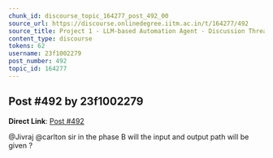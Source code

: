 ```yaml
---
chunk_id: discourse_topic_164277_post_492_00
source_url: https://discourse.onlinedegree.iitm.ac.in/t/164277/492
source_title: Project 1 - LLM-based Automation Agent - Discussion Thread [TDS Jan 2025]
content_type: discourse
tokens: 62
username: 23f1002279
post_number: 492
topic_id: 164277
---
```


## Post #492 by 23f1002279

**Direct Link**: [Post #492](https://discourse.onlinedegree.iitm.ac.in/t/164277/492)

@Jivraj @carlton sir in the phase B will the input and output path will be given ?
